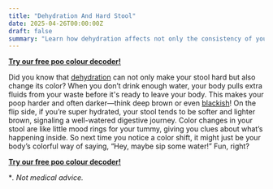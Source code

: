 ```yaml
---
title: "Dehydration And Hard Stool"
date: 2025-04-26T00:00:00Z
draft: false
summary: "Learn how dehydration affects not only the consistency of your stool, making it hard, but also its color, often making it darker."
---
```


[**Try our free poo colour decoder!**](https://www.poopcolor.info)

Did you know that [dehydration](../what-happens-to-the-colour-of-my-poo-when-i-am-dehydrated-2025-05-05) can not only make your stool hard but also change its color? When you don’t drink enough water, your body pulls extra fluids from your waste before it's ready to leave your body. This makes your poop harder and often darker—think deep brown or even [blackish](../black-or-tarry-stool-when-to-worry-2025-05-30)! On the flip side, if you’re super hydrated, your stool tends to be softer and lighter brown, signaling a well-watered digestive journey. Color changes in your stool are like little mood rings for your tummy, giving you clues about what’s happening inside. So next time you notice a color shift, it might just be your body’s colorful way of saying, “Hey, maybe sip some water!” Fun, right?

[**Try our free poo colour decoder!**](https://www.poopcolor.info)

**. Not medical advice.*
